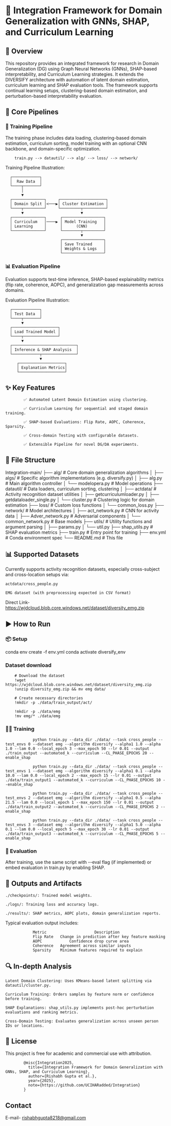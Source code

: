 # 🔬 Integration Framework for Domain Generalization with GNNs, SHAP, and Curriculum Learning

## 🧠 Overview

This repository provides an integrated framework for research in Domain Generalization (DG) using Graph Neural Networks (GNNs), SHAP-based interpretability, and Curriculum Learning strategies. It extends the DIVERSIFY architecture with automation of latent domain estimation, curriculum learning and SHAP evaluation tools. The framework supports continual learning setups, clustering-based domain estimation, and perturbation-based interpretability evaluation.

## 🚀 Core Pipelines

### 🔧 Training Pipeline

The training phase includes data loading, clustering-based domain estimation, curriculum sorting, model training with an optional CNN backbone, and domain-specific optimization.

        train.py --> datautil/ --> alg/ --> loss/ --> network/

Training Pipeline Illustration:

      ┌────────────┐
      │  Raw Data  │
      └────┬───────┘
           │
           ▼
      ┌──────────────┐     ┌────────────────────┐
      │ Domain Split │<───▶│ Cluster Estimation │
      └────┬─────────┘     └─────────┬──────────┘
           ▼                         ▼
      ┌──────────────┐      ┌──────────────────┐
      │ Curriculum   │────▶ │ Model Training   │
      │ Learning     │      │      (CNN)       │
      └──────────────┘      └────────┬─────────┘
                                     ▼
                            ┌──────────────────┐
                            │ Save Trained     │
                            │ Weights & Logs   │
                            └──────────────────┘

### 📊 Evaluation Pipeline

Evaluation supports test-time inference, SHAP-based explainability metrics (flip rate, coherence, AOPC), and generalization gap measurements across domains.

Evaluation Pipeline Illustration:

      ┌────────────┐
      │ Test Data  │
      └────┬───────┘
           ▼
      ┌────────────────────┐
      │ Load Trained Model │
      └────┬───────────────┘
           ▼
      ┌────────────────────────────┐
      │ Inference & SHAP Analysis  │
      └────────────┬───────────────┘
                   ▼
         ┌────────────────────┐
         │ Explanation Metrics│
         └────────────────────┘

## ✨ Key Features

            ✅ Automated Latent Domain Estimation using clustering.
        
            ✅ Curriculum Learning for sequential and staged domain training.
        
            ✅ SHAP-based Evaluations: Flip Rate, AOPC, Coherence, Sparsity.
        
            ✅ Cross-domain Testing with configurable datasets.
        
            ✅ Extensible Pipeline for novel DG/DA experiments.
            

## 📁 File Structure

Integration-main/
├── alg/                        # Core domain generalization algorithms
│   ├── algs/                   # Specific algorithm implementations (e.g. diversify.py)
│   ├── alg.py                  # Main algorithm controller
│   └── modelopera.py           # Model operations
├── datautil/                   # Data loaders, curriculum sorting, clustering
│   ├── actdata/                # Activity recognition dataset utilities
│   ├── getcurriculumloader.py
│   ├── getdataloader_single.py
│   └── cluster.py              # Clustering logic for domain estimation
├── loss/                       # Custom loss functions
│   └── common_loss.py
├── network/                    # Model architectures
│   ├── act_network.py          # CNN for activity data
│   ├── Adver_network.py        # Adversarial components
│   └── common_network.py       # Base models
├── utils/                      # Utility functions and argument parsing
│   ├── params.py
│   └── util.py
├── shap_utils.py               # SHAP evaluation metrics
├── train.py                    # Entry point for training
├── env.yml                     # Conda environment spec
└── README.md                   # This file

## 📊 Supported Datasets

Currently supports activity recognition datasets, especially cross-subject and cross-location setups via:

    actdata/cross_people.py

    EMG dataset (with preprocessing expected in CSV format)

Direct Link- https://wjdcloud.blob.core.windows.net/dataset/diversity_emg.zip

## ▶️ How to Run

### 📦 Setup

conda env create -f env.yml
conda activate diversify_env

### Dataset download 

        # Download the dataset
        !wget https://wjdcloud.blob.core.windows.net/dataset/diversity_emg.zip
        !unzip diversity_emg.zip && mv emg data/
        
        # Create necessary directories
        !mkdir -p ./data/train_output/act/
        
        !mkdir -p ./data/emg
        !mv emg/* ./data/emg

### 🏋️‍♂️ Training


                python train.py --data_dir ./data/ --task cross_people --test_envs 0 --dataset emg --algorithm diversify --alpha1 1.0 --alpha 1.0 --lam 0.0 --local_epoch 3 --max_epoch 50 --lr 0.01 --output ./train_output --automated_k --curriculum --CL_PHASE_EPOCHS 20 --enable_shap
                
                python train.py --data_dir ./data/ --task cross_people --test_envs 1 --dataset emg --algorithm diversify --alpha1 0.1 --alpha 10.0 --lam 0.0 --local_epoch 2 --max_epoch 15 --lr 0.01 --output ./data/train_output1 --automated_k --curriculum --CL_PHASE_EPOCHS 10 --enable_shap
                
                python train.py --data_dir ./data/ --task cross_people --test_envs 2 --dataset emg --algorithm diversify --alpha1 0.5 --alpha 21.5 --lam 0.0 --local_epoch 1 --max_epoch 150 --lr 0.01 --output ./data/train_output2 --automated_k --curriculum --CL_PHASE_EPOCHS 2 --enable_shap
                
                python train.py --data_dir ./data/ --task cross_people --test_envs 3 --dataset emg --algorithm diversify --alpha1 5.0 --alpha 0.1 --lam 0.0 --local_epoch 5 --max_epoch 30 --lr 0.01 --output ./data/train_output3 --automated_k --curriculum --CL_PHASE_EPOCHS 5 --enable_shap



### 🧪 Evaluation

After training, use the same script with --eval flag (if implemented) or embed evaluation in train.py by enabling SHAP.


## 📂 Outputs and Artifacts

    ./checkpoints/: Trained model weights.

    ./logs/: Training loss and accuracy logs.

    ./results/: SHAP metrics, AOPC plots, domain generalization reports.

Typical evaluation output includes:

                Metric	                   Description
                Flip Rate	Change in prediction after key feature masking
                AOPC	        Confidence drop curve area
                Coherence	Agreement across similar inputs
                Sparsity	Minimum features required to explain
                
## 🔍 In-depth Analysis

    Latent Domain Clustering: Uses KMeans-based latent splitting via datautil/cluster.py.

    Curriculum Training: Orders samples by feature norm or confidence before training.

    SHAP Explanations: shap_utils.py implements post-hoc perturbation evaluations and ranking metrics.

    Cross-Domain Testing: Evaluates generalization across unseen person IDs or locations.

## 📜 License

This project is free for academic and commercial use with attribution.

            @misc{Integration2025,
              title={Integration Framework for Domain Generalization with GNNs, SHAP, and Curriculum Learning},
              author={Rishabh Gupta et al.},
              year={2025},
              note={https://github.com/UCIHARadded/Integration}
            }

## Contact

E-mail- rishabhgupta8218@gmail.com
